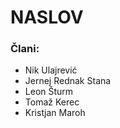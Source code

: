 # NASLOV
### Člani:
- Nik Ulajrević
- Jernej Rednak Stana
- Leon Šturm
- Tomaž Kerec
- Kristjan Maroh
